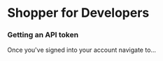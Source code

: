 # Shopper for Developers

### Getting an API token

Once you've signed into your account navigate to...
